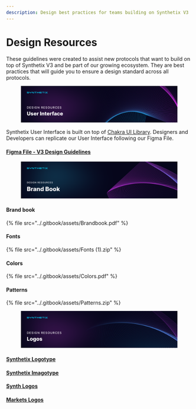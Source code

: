 ```yaml
---
description: Design best practices for teams building on Synthetix V3
---
```


# Design Resources

These guidelines were created to assist new protocols that want to build on top of Synthetix V3 and be part of our growing ecosystem. They are best practices that will guide you to ensure a design standard across all protocols.

<div data-full-width="true">

<figure><img src="../.gitbook/assets/Design Resources -  User Interface.png" alt=""><figcaption></figcaption></figure>

</div>

Synthetix User Interface is built on top of [Chakra UI Library](https://chakra-ui.com/). Designers and Developers can replicate our User Interface following our Figma File.

#### [Figma File - V3 Design Guidelines](https://www.figma.com/community/file/1241110427632150102)



<div data-full-width="true">

<figure><img src="../.gitbook/assets/Design Resources - Brand Book.png" alt=""><figcaption></figcaption></figure>

</div>

#### Brand book

{% file src="../.gitbook/assets/Brandbook.pdf" %}

#### Fonts

{% file src="../.gitbook/assets/Fonts (1).zip" %}

#### Colors

{% file src="../.gitbook/assets/Colors.pdf" %}

#### Patterns

{% file src="../.gitbook/assets/Patterns.zip" %}

<div data-full-width="true">

<figure><img src="../.gitbook/assets/Design Resources -  Logos.png" alt=""><figcaption></figcaption></figure>

</div>

#### [Synthetix Logotype](https://github.com/Synthetixio/synthetix-assets/tree/master/synthetix)

#### [Synthetix Imagotype](https://github.com/Synthetixio/synthetix-assets/tree/master/snx)

#### [Synth Logos](https://github.com/Synthetixio/synthetix-assets/tree/master/synths)

#### [Markets Logos](https://github.com/Synthetixio/synthetix-assets/tree/master/markets)

